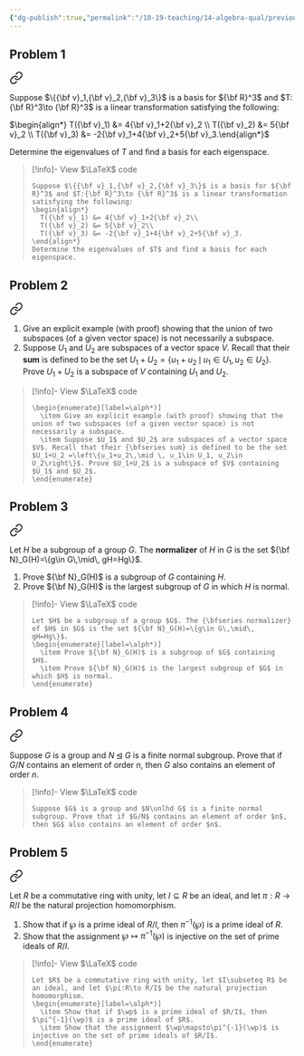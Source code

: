 ```yaml
---
{"dg-publish":true,"permalink":"/10-19-teaching/14-algebra-qual/previous-exams/algebra-qual-2021-01/","updated":"2025-03-17T09:01:28-07:00"}
---
```


## Problem 1


<div class="transclusion internal-embed is-loaded"><a class="markdown-embed-link" href="/10-19-teaching/14-algebra-qual/problem-bank/template-problems/linear-algebra/matrix-and-eigenvalues-of-a-given-linear-transformation/" aria-label="Open link"><svg xmlns="http://www.w3.org/2000/svg" width="24" height="24" viewBox="0 0 24 24" fill="none" stroke="currentColor" stroke-width="2" stroke-linecap="round" stroke-linejoin="round" class="svg-icon lucide-link"><path d="M10 13a5 5 0 0 0 7.54.54l3-3a5 5 0 0 0-7.07-7.07l-1.72 1.71"></path><path d="M14 11a5 5 0 0 0-7.54-.54l-3 3a5 5 0 0 0 7.07 7.07l1.71-1.71"></path></svg></a><div class="markdown-embed">




Suppose $\{{\bf v}_1,{\bf v}_2,{\bf v}_3\}$ is a basis for ${\bf R}^3$ and $T:{\bf R}^3\to {\bf R}^3$ is a linear transformation satisfying the following:

$\begin{align*} T({\bf v}_1) &= 4{\bf v}_1+2{\bf v}_2 \\ T({\bf v}_2) &= 5{\bf v}_2 \\ T({\bf v}_3) &= -2{\bf v}_1+4{\bf v}_2+5{\bf v}_3.\end{align*}$

Determine the eigenvalues of $T$ and find a basis for each eigenspace.

> [!info]- View $\LaTeX$ code
> ```
> Suppose $\{{\bf v}_1,{\bf v}_2,{\bf v}_3\}$ is a basis for ${\bf R}^3$ and $T:{\bf R}^3\to {\bf R}^3$ is a linear transformation satisfying the following:
> \begin{align*}
> 	T({\bf v}_1) &= 4{\bf v}_1+2{\bf v}_2\\
> 	T({\bf v}_2) &= 5{\bf v}_2\\
> 	T({\bf v}_3) &= -2{\bf v}_1+4{\bf v}_2+5{\bf v}_3.
> \end{align*}
> Determine the eigenvalues of $T$ and find a basis for each eigenspace.
> ```

</div></div>

## Problem 2


<div class="transclusion internal-embed is-loaded"><a class="markdown-embed-link" href="/10-19-teaching/14-algebra-qual/problem-bank/pool-problems/linear-algebra/sum-and-union-of-subspaces/" aria-label="Open link"><svg xmlns="http://www.w3.org/2000/svg" width="24" height="24" viewBox="0 0 24 24" fill="none" stroke="currentColor" stroke-width="2" stroke-linecap="round" stroke-linejoin="round" class="svg-icon lucide-link"><path d="M10 13a5 5 0 0 0 7.54.54l3-3a5 5 0 0 0-7.07-7.07l-1.72 1.71"></path><path d="M14 11a5 5 0 0 0-7.54-.54l-3 3a5 5 0 0 0 7.07 7.07l1.71-1.71"></path></svg></a><div class="markdown-embed">




1. Give an explicit example (with proof) showing that the union of two subspaces (of a given vector space) is not necessarily a subspace.
2. Suppose $U_1$ and $U_2$ are subspaces of a vector space $V$. Recall that their **sum** is defined to be the set $U_1+U_2 =\left\{u_1+u_2\,\mid \, u_1\in U_1, u_2\in U_2\right\}$. Prove $U_1+U_2$ is a subspace of $V$ containing $U_1$ and $U_2$.

> [!info]- View $\LaTeX$ code
> ```
> \begin{enumerate}[label=\alph*)]
> 	\item Give an explicit example (with proof) showing that the union of two subspaces (of a given vector space) is not necessarily a subspace.
> 	\item Suppose $U_1$ and $U_2$ are subspaces of a vector space $V$. Recall that their {\bfseries sum} is defined to be the set $U_1+U_2 =\left\{u_1+u_2\,\mid \, u_1\in U_1, u_2\in U_2\right\}$. Prove $U_1+U_2$ is a subspace of $V$ containing $U_1$ and $U_2$.
> \end{enumerate}
> ```

</div></div>

## Problem 3


<div class="transclusion internal-embed is-loaded"><a class="markdown-embed-link" href="/10-19-teaching/14-algebra-qual/problem-bank/pool-problems/group-theory/normalizer-of-a-subgroup/" aria-label="Open link"><svg xmlns="http://www.w3.org/2000/svg" width="24" height="24" viewBox="0 0 24 24" fill="none" stroke="currentColor" stroke-width="2" stroke-linecap="round" stroke-linejoin="round" class="svg-icon lucide-link"><path d="M10 13a5 5 0 0 0 7.54.54l3-3a5 5 0 0 0-7.07-7.07l-1.72 1.71"></path><path d="M14 11a5 5 0 0 0-7.54-.54l-3 3a5 5 0 0 0 7.07 7.07l1.71-1.71"></path></svg></a><div class="markdown-embed">




Let $H$ be a subgroup of a group $G$. The **normalizer** of $H$ in $G$ is the set ${\bf N}_G(H)=\{g\in G\,\mid\, gH=Hg\}$.

1. Prove ${\bf N}_G(H)$ is a subgroup of $G$ containing $H$.
2. Prove ${\bf N}_G(H)$ is the largest subgroup of $G$ in which $H$ is normal.

> [!info]- View $\LaTeX$ code
> ```
> Let $H$ be a subgroup of a group $G$. The {\bfseries normalizer} of $H$ in $G$ is the set ${\bf N}_G(H)=\{g\in G\,\mid\, gH=Hg\}$.
> \begin{enumerate}[label=\alph*)]
> 	\item Prove ${\bf N}_G(H)$ is a subgroup of $G$ containing $H$.
> 	\item Prove ${\bf N}_G(H)$ is the largest subgroup of $G$ in which $H$ is normal.
> \end{enumerate}
> ```

</div></div>

## Problem 4


<div class="transclusion internal-embed is-loaded"><a class="markdown-embed-link" href="/10-19-teaching/14-algebra-qual/problem-bank/pool-problems/group-theory/orders-of-elements-in-a-quotient-group/" aria-label="Open link"><svg xmlns="http://www.w3.org/2000/svg" width="24" height="24" viewBox="0 0 24 24" fill="none" stroke="currentColor" stroke-width="2" stroke-linecap="round" stroke-linejoin="round" class="svg-icon lucide-link"><path d="M10 13a5 5 0 0 0 7.54.54l3-3a5 5 0 0 0-7.07-7.07l-1.72 1.71"></path><path d="M14 11a5 5 0 0 0-7.54-.54l-3 3a5 5 0 0 0 7.07 7.07l1.71-1.71"></path></svg></a><div class="markdown-embed">




Suppose $G$ is a group and $N\unlhd G$ is a finite normal subgroup. Prove that if $G/N$ contains an element of order $n$, then $G$ also contains an element of order $n$.

> [!info]- View $\LaTeX$ code
> ```
> Suppose $G$ is a group and $N\unlhd G$ is a finite normal subgroup. Prove that if $G/N$ contains an element of order $n$, then $G$ also contains an element of order $n$.
> ```

</div></div>

## Problem 5


<div class="transclusion internal-embed is-loaded"><a class="markdown-embed-link" href="/10-19-teaching/14-algebra-qual/problem-bank/pool-problems/ring-theory/prime-ideals-and-quotient-rings/" aria-label="Open link"><svg xmlns="http://www.w3.org/2000/svg" width="24" height="24" viewBox="0 0 24 24" fill="none" stroke="currentColor" stroke-width="2" stroke-linecap="round" stroke-linejoin="round" class="svg-icon lucide-link"><path d="M10 13a5 5 0 0 0 7.54.54l3-3a5 5 0 0 0-7.07-7.07l-1.72 1.71"></path><path d="M14 11a5 5 0 0 0-7.54-.54l-3 3a5 5 0 0 0 7.07 7.07l1.71-1.71"></path></svg></a><div class="markdown-embed">




Let $R$ be a commutative ring with unity, let $I\subseteq R$ be an ideal, and let $\pi:R\to R/I$ be the natural projection homomorphism.

1. Show that if $\wp$ is a prime ideal of $R/I$, then $\pi^{-1}(\wp)$ is a prime ideal of $R$.
2. Show that the assignment $\wp\mapsto\pi^{-1}(\wp)$ is injective on the set of prime ideals of $R/I$.

> [!info]- View $\LaTeX$ code
> ```
> Let $R$ be a commutative ring with unity, let $I\subseteq R$ be an ideal, and let $\pi:R\to R/I$ be the natural projection homomorphism.
> \begin{enumerate}[label=\alph*)]
> 	\item Show that if $\wp$ is a prime ideal of $R/I$, then $\pi^{-1}(\wp)$ is a prime ideal of $R$.
> 	\item Show that the assignment $\wp\mapsto\pi^{-1}(\wp)$ is injective on the set of prime ideals of $R/I$.
> \end{enumerate}
> ```

</div></div>
